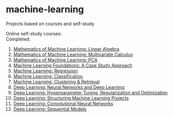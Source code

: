 # machine-learning
Projects based on courses and self-study

Online self-study courses:  
Completed:
1. [Mathematics of Machine Learning: Linear Algebra](https://www.coursera.org/learn/linear-algebra-machine-learning/home/welcome)
2. [Mathematics of Machine Learning: Multivariate Calculus](https://www.coursera.org/learn/multivariate-calculus-machine-learning/home/welcome)
3. [Mathematics of Machine Learning: PCA](https://www.coursera.org/learn/pca-machine-learning/home/welcome)
4. [Machine Learning Foundations: A Case Study Approach](https://www.coursera.org/learn/ml-foundations/home/welcome)
5. [Machine Learning: Regression](https://www.coursera.org/learn/ml-regression/home/welcome)
6. [Machine Learning: Classification](https://www.coursera.org/learn/ml-classification/home/welcome)
7. [Machine Learning: Clustering & Retrieval](https://www.coursera.org/learn/ml-clustering-and-retrieval/home/welcome)
8. [Deep Learning: Neural Networks and Deep Learning](https://www.coursera.org/learn/neural-networks-deep-learning/home/welcome)
9. [Deep Learning: Hyperparameter Tuning, Regularization and Optimization](https://www.coursera.org/learn/deep-neural-network/home/welcome)
10. [Deep Learning: Structuring Machine Learning Projects](https://www.coursera.org/learn/machine-learning-projects/home/welcome)
11. [Deep Learning: Convolutional Neural Networks](https://www.coursera.org/learn/convolutional-neural-networks/home/welcome)
12. [Deep Learning: Sequential Models](https://www.coursera.org/learn/nlp-sequence-models/home/welcome)
